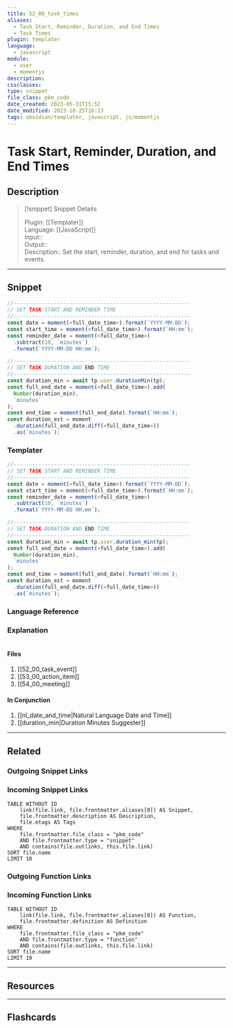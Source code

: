 ```yaml
---
title: 52_00_task_times
aliases:
  - Task Start, Reminder, Duration, and End Times
  - Task Times
plugin: templater
language:
  - javascript
module:
  - user
  - momentjs
description: 
cssclasses:
type: snippet
file_class: pkm_code
date_created: 2023-05-31T15:52
date_modified: 2023-10-25T16:23
tags: obsidian/templater, javascript, js/momentjs
---
```

# Task Start, Reminder, Duration, and End Times

## Description

> [!snippet] Snippet Details
>  
> Plugin: [[Templater]]  
> Language: [[JavaScript]]  
> Input::  
> Output::  
> Description:: Set the start, reminder, duration, and end for tasks and events.

---

## Snippet

<!-- Add the full code including explanatory comments  -->

```javascript
//---------------------------------------------------------  
// SET TASK START AND REMINDER TIME
//---------------------------------------------------------
const date = moment(<full_date_time>).format(`YYYY-MM-DD`);
const start_time = moment(<full_date_time>).format(`HH:mm`);
const reminder_date = moment(<full_date_time>)  
  .subtract(10, `minutes`)  
  .format(`YYYY-MM-DD HH:mm`);

//---------------------------------------------------------  
// SET TASK DURATION AND END TIME
//---------------------------------------------------------  
const duration_min = await tp.user.durationMin(tp);
const full_end_date = moment(<full_date_time>).add(  
  Number(duration_min),  
  `minutes`  
);
const end_time = moment(full_end_date).format(`HH:mm`);
const duration_est = moment
  .duration(full_end_date.diff(<full_date_time>))
  .as(`minutes`);
```

### Templater

<!-- Add the full code excluding explanatory comments  -->

```javascript
//---------------------------------------------------------  
// SET TASK START AND REMINDER TIME
//---------------------------------------------------------
const date = moment(<full_date_time>).format(`YYYY-MM-DD`);
const start_time = moment(<full_date_time>).format(`HH:mm`);
const reminder_date = moment(<full_date_time>)  
  .subtract(10, `minutes`)  
  .format(`YYYY-MM-DD HH:mm`);

//---------------------------------------------------------  
// SET TASK DURATION AND END TIME
//---------------------------------------------------------  
const duration_min = await tp.user.duration_min(tp);
const full_end_date = moment(<full_date_time>).add(  
  Number(duration_min),  
  `minutes`  
);
const end_time = moment(full_end_date).format(`HH:mm`);
const duration_est = moment
  .duration(full_end_date.diff(<full_date_time>))
  .as(`minutes`);
```

### Language Reference

<!-- Recreate the code with links to files  -->

### Explanation

```javascript

```

#### Files

<!-- Files containing the snippet  -->

1. [[52_00_task_event]]
2. [[53_00_action_item]]
3. [[54_00_meeting]]

#### In Conjunction

<!-- Snippets used together with this snippet  -->

1. [[nl_date_and_time|Natural Language Date and Time]]
2. [[duration_min|Duration Minutes Suggester]]

---

## Related

### Outgoing Snippet Links

<!-- Link related snippet here -->

### Incoming Snippet Links

<!-- Query limit 10  -->

```dataview
TABLE WITHOUT ID
	link(file.link, file.frontmatter.aliases[0]) AS Snippet,
	file.frontmatter.description AS Description,
	file.etags AS Tags
WHERE 
	file.frontmatter.file_class = "pkm_code"
	AND file.frontmatter.type = "snippet"
	AND contains(file.outlinks, this.file.link)
SORT file.name
LIMIT 10
```

### Outgoing Function Links

<!-- Link related functions here -->

### Incoming Function Links

<!-- Query limit 10  -->

```dataview
TABLE WITHOUT ID
	link(file.link, file.frontmatter.aliases[0]) AS Function,
	file.frontmatter.definition AS Definition
WHERE 
	file.frontmatter.file_class = "pkm_code"
	AND file.frontmatter.type = "function"
	AND contains(file.outlinks, this.file.link)
SORT file.name
LIMIT 10
```

---

## Resources

---

## Flashcards
